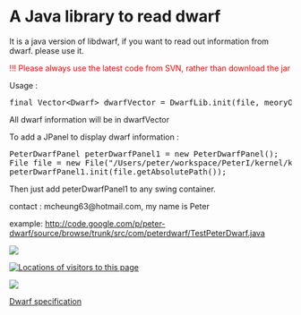 <td id="wikicontent" class="psdescription">
 <h1><a name="A_Java_library_to_read_dwarf"></a>A Java library to read dwarf<a href="#A_Java_library_to_read_dwarf" class="section_anchor"></a></h1><p>It is a java version of libdwarf, if you want to read out information from dwarf. please use it. </p><p><font color="red">!!! Please always use the latest code from SVN, rather than download the jar</font> </p><p>Usage : </p><pre class="prettyprint"><span class="kwd">final</span><span class="pln"> </span><span class="typ">Vector</span><span class="pun">&lt;</span><span class="typ">Dwarf</span><span class="pun">&gt;</span><span class="pln"> dwarfVector </span><span class="pun">=</span><span class="pln"> </span><span class="typ">DwarfLib</span><span class="pun">.</span><span class="pln">init</span><span class="pun">(</span><span class="pln">file</span><span class="pun">,</span><span class="pln"> meoryOffset</span><span class="pun">);</span></pre><p>All dwarf information will be in dwarfVector </p><p>To add a JPanel to display dwarf information : </p><pre class="prettyprint"><span class="typ">PeterDwarfPanel</span><span class="pln"> peterDwarfPanel1 </span><span class="pun">=</span><span class="pln"> </span><span class="kwd">new</span><span class="pln"> </span><span class="typ">PeterDwarfPanel</span><span class="pun">();</span><span class="pln"><br></span><span class="typ">File</span><span class="pln"> file </span><span class="pun">=</span><span class="pln"> </span><span class="kwd">new</span><span class="pln"> </span><span class="typ">File</span><span class="pun">(</span><span class="str">"/Users/peter/workspace/PeterI/kernel/kernel"</span><span class="pun">);</span><span class="pln"><br>peterDwarfPanel1</span><span class="pun">.</span><span class="pln">init</span><span class="pun">(</span><span class="pln">file</span><span class="pun">.</span><span class="pln">getAbsolutePath</span><span class="pun">());</span></pre><p>Then just add peterDwarfPanel1 to any swing container. </p><p>contact : mcheung63@hotmail.com, my name is Peter </p><p>example: <a href="http://code.google.com/p/peter-dwarf/source/browse/trunk/src/com/peterdwarf/TestPeterDwarf.java" rel="nofollow">http://code.google.com/p/peter-dwarf/source/browse/trunk/src/com/peterdwarf/TestPeterDwarf.java</a> </p><p><a href="http://peter-dwarf.googlecode.com/files/a00024_a29e9ccd226cccc310768931f03571dd0_cgraph.png" rel="nofollow"><img src="http://peter-dwarf.googlecode.com/files/a00024_a29e9ccd226cccc310768931f03571dd0_cgraph.png"></a> </p><p><a href="http://www3.clustrmaps.com/user/41df3692" rel="nofollow"><img src="http://www3.clustrmaps.com/stats/maps-no_clusters/code.google.com-p-peter-dwarf--thumb.jpg" alt="Locations of visitors to this page"> </a> </p><p><img src="http://dwarfstd.org/dwarf_logo.gif"> </p><p><a href="http://dwarfstd.org/" rel="nofollow">Dwarf specification</a> </p>
 </td>
